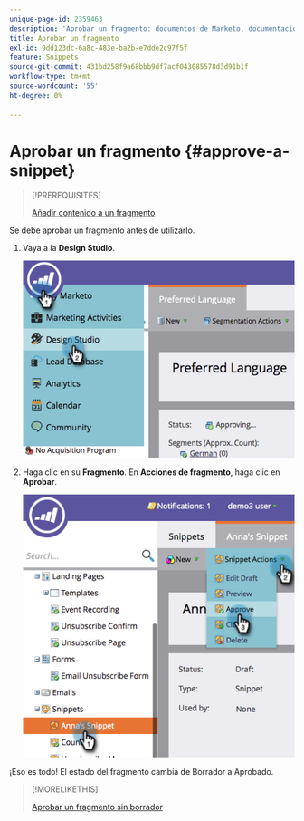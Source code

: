 ```yaml
---
unique-page-id: 2359463
description: 'Aprobar un fragmento: documentos de Marketo, documentación del producto'
title: Aprobar un fragmento
exl-id: 9dd123dc-6a8c-483e-ba2b-e7dde2c97f5f
feature: Snippets
source-git-commit: 431bd258f9a68bbb9df7acf043085578d3d91b1f
workflow-type: tm+mt
source-wordcount: '55'
ht-degree: 0%

---
```


# Aprobar un fragmento {#approve-a-snippet}

>[!PREREQUISITES]
>
>[Añadir contenido a un fragmento](/help/marketo/product-docs/personalization/segmentation-and-snippets/snippets/add-content-to-a-snippet.md)

Se debe aprobar un fragmento antes de utilizarlo.

1. Vaya a la **Design Studio**.

   ![](assets/image2014-9-16-8-3a55-3a15.png)

1. Haga clic en su **Fragmento**. En **Acciones de fragmento**, haga clic en **Aprobar**.

   ![](assets/image2014-9-16-8-3a55-3a24.png)

¡Eso es todo! El estado del fragmento cambia de Borrador a Aprobado.

>[!MORELIKETHIS]
>
>[Aprobar un fragmento sin borrador](/help/marketo/product-docs/personalization/segmentation-and-snippets/snippets/approve-a-snippet-with-no-draft.md)
